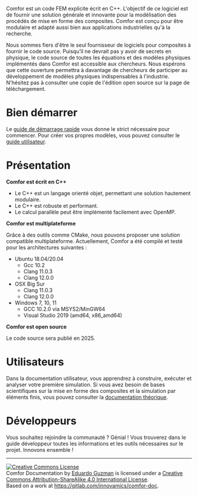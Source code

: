 Comfor est un code FEM explicite écrit en C++. L'objectif de ce logiciel est de
fournir une solution générale et innovante pour la modélisation des procédés de
mise en forme des composites. Comfor est conçu pour être modulaire et adapté
aussi bien aux applications industrielles qu'à la recherche.

Nous sommes fiers d'être le seul fournisseur de logiciels pour composites à
fournir le code source. Puisqu’il ne devrait pas y avoir de secrets en
physique, le code source de toutes les équations et des modèles physiques
implémentés dans Comfor est accessible aux chercheurs. Nous espérons que cette
ouverture permettra à davantage de chercheurs de participer au développement de
modèles physiques indispensables à l'industrie. N'hésitez pas à consulter une
copie de l'édition open source sur la page de téléchargement.

# Bien démarrer

Le [guide de démarrage rapide](overview/quick_starter_guide.md) vous donne le
strict nécessaire pour commencer. Pour créer vos propres modèles, vous pouvez
consulter le [guide utilisateur](user/user_overview.md).

# Présentation

**Comfor est écrit en C++**

- Le C++ est un langage orienté objet, permettant une solution hautement modulaire.
- Le C++ est robuste et performant.
- Le calcul parallèle peut être implémenté facilement avec OpenMP.

**Comfor est multiplateforme**

Grâce à des outils comme CMake, nous pouvons proposer une solution compatible
multiplateforme. Actuellement, Comfor a été compilé et testé pour les
architectures suivantes :

- Ubuntu 18.04/20.04
  - Gcc 10.2
  - Clang 11.0.3
  - Clang 12.0.0
- OSX Big Sur
  - Clang 11.0.3
  - Clang 12.0.0
- Windows 7, 10, 11
  - GCC 10.2.0 via MSYS2/MinGW64
  - Visual Studio 2019 (amd64, x86_amd64)

**Comfor est open source**

Le code source sera publié en 2025.

# Utilisateurs

Dans la documentation utilisateur, vous apprendrez à construire, exécuter et
analyser votre première simulation. Si vous avez besoin de bases scientifiques
sur la mise en forme des composites et la simulation par éléments finis, vous
pouvez consulter la [documentation théorique](theory/theory_overview.md).

# Développeurs

Vous souhaitez rejoindre la communauté ? Génial ! Vous trouverez dans le guide
développeur toutes les informations et les outils nécessaires sur le projet.
Innovons ensemble !

---

<a rel="license" href="http://creativecommons.org/licenses/by-sa/4.0/"><img
alt="Creative Commons License" style="border-width:0"
src="https://i.creativecommons.org/l/by-sa/4.0/88x31.png" /></a><br /><span
xmlns:dct="http://purl.org/dc/terms/" property="dct:title">Comfor
Documentation</span> by <a xmlns:cc="http://creativecommons.org/ns#"
href="https://egm_foss.gitlab.io/about_me/" property="cc:attributionName"
rel="cc:attributionURL">Eduardo Guzman</a> is licensed under a <a rel="license"
href="http://creativecommons.org/licenses/by-sa/4.0/">Creative Commons
Attribution-ShareAlike 4.0 International License</a>.<br />Based on a work at <a
xmlns:dct="http://purl.org/dc/terms/"
href="https://gitlab.com/innovamics/comfor-doc"
rel="dct:source">https://gitlab.com/innovamics/comfor-doc</a>.
